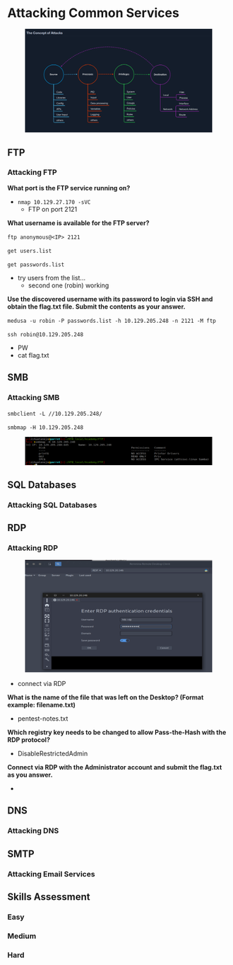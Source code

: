 # Attacking Common Services

<figure><img src=".gitbook/assets/image (2) (1) (1).png" alt=""><figcaption></figcaption></figure>

## FTP

### Attacking FTP

**What port is the FTP service running on?**

* `nmap 10.129.27.170 -sVC`
  * FTP on port 2121

**What username is available for the FTP server?**

`ftp anonymous@<IP> 2121`

`get users.list`&#x20;

`get passwords.list`

* try users from the list...
  * second one (robin) working

**Use the discovered username with its password to login via SSH and obtain the flag.txt file. Submit the contents as your answer.**

`medusa -u robin -P passwords.list -h 10.129.205.248 -n 2121 -M ftp`

`ssh robin@10.129.205.248`

* PW
* cat flag.txt

## SMB

### Attacking SMB

`smbclient -L //10.129.205.248/`

`smbmap -H 10.129.205.248`

<figure><img src=".gitbook/assets/image (8).png" alt=""><figcaption></figcaption></figure>



## SQL Databases

### Attacking SQL Databases

## RDP

### Attacking RDP

<figure><img src=".gitbook/assets/image (1) (1) (1).png" alt=""><figcaption></figcaption></figure>

* connect via RDP

**What is the name of the file that was left on the Desktop? (Format example: filename.txt)**

* pentest-notes.txt

**Which registry key needs to be changed to allow Pass-the-Hash with the RDP protocol?**

* DisableRestrictedAdmin

**Connect via RDP with the Administrator account and submit the flag.txt as you answer.**

*

## DNS

### Attacking DNS

## SMTP

### Attacking Email Services

## Skills Assessment

### Easy

### Medium

### Hard
